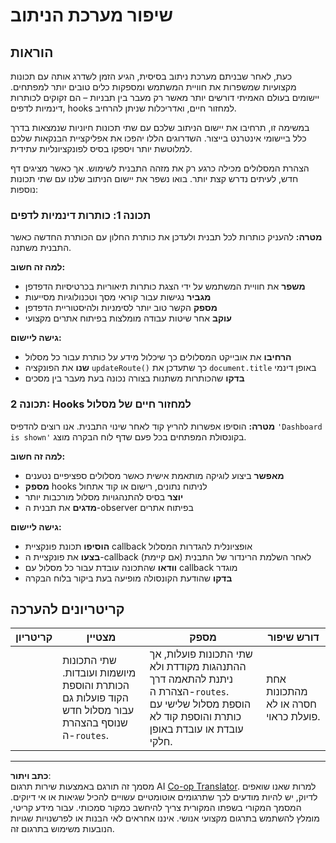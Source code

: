 <!--
CO_OP_TRANSLATOR_METADATA:
{
  "original_hash": "df0dcecddcd28ea8cbf6ede0ad57d673",
  "translation_date": "2025-10-23T01:32:11+00:00",
  "source_file": "7-bank-project/1-template-route/assignment.md",
  "language_code": "he"
}
-->
# שיפור מערכת הניתוב

## הוראות

כעת, לאחר שבניתם מערכת ניתוב בסיסית, הגיע הזמן לשדרג אותה עם תכונות מקצועיות שמשפרות את חוויית המשתמש ומספקות כלים טובים יותר למפתחים. יישומים בעולם האמיתי דורשים יותר מאשר רק מעבר בין תבניות – הם זקוקים לכותרות דינמיות לדפים, hooks למחזור חיים, ואדריכלות שניתן להרחיב.

במשימה זו, תרחיבו את יישום הניתוב שלכם עם שתי תכונות חיוניות שנמצאות בדרך כלל ביישומי אינטרנט בייצור. השדרוגים הללו יהפכו את אפליקציית הבנקאות שלכם למלוטשת יותר ויספקו בסיס לפונקציונליות עתידית.

הצהרת המסלולים מכילה כרגע רק את מזהה התבנית לשימוש. אך כאשר מציגים דף חדש, לעיתים נדרש קצת יותר. בואו נשפר את יישום הניתוב שלנו עם שתי תכונות נוספות:

### תכונה 1: כותרות דינמיות לדפים
**מטרה:** להעניק כותרות לכל תבנית ולעדכן את כותרת החלון עם הכותרת החדשה כאשר התבנית משתנה.

**למה זה חשוב:**
- **משפר** את חוויית המשתמש על ידי הצגת כותרות תיאוריות בכרטיסיות הדפדפן
- **מגביר** נגישות עבור קוראי מסך וטכנולוגיות מסייעות  
- **מספק** הקשר טוב יותר לסימניות ולהיסטוריית הדפדפן
- **עוקב** אחר שיטות עבודה מומלצות בפיתוח אתרים מקצועי

**גישה ליישום:**
- **הרחיבו** את אובייקט המסלולים כך שיכלול מידע על כותרת עבור כל מסלול
- **שנו** את הפונקציה `updateRoute()` כך שתעדכן את `document.title` באופן דינמי
- **בדקו** שהכותרות משתנות בצורה נכונה בעת מעבר בין מסכים

### תכונה 2: Hooks למחזור חיים של מסלול  
**מטרה:** הוסיפו אפשרות להריץ קוד לאחר שינוי התבנית. אנו רוצים להדפיס `'Dashboard is shown'` בקונסולת המפתחים בכל פעם שדף לוח הבקרה מוצג.

**למה זה חשוב:**
- **מאפשר** ביצוע לוגיקה מותאמת אישית כאשר מסלולים ספציפיים נטענים
- **מספק** hooks לניתוח נתונים, רישום או קוד אתחול
- **יוצר** בסיס להתנהגויות מסלול מורכבות יותר
- **מדגים** את תבנית ה-observer בפיתוח אתרים

**גישה ליישום:**
- **הוסיפו** תכונת פונקציית callback אופציונלית להגדרות המסלול
- **בצעו** את פונקציית ה-callback (אם קיימת) לאחר השלמת הרינדור של התבנית
- **וודאו** שהתכונה עובדת עבור כל מסלול עם callback מוגדר
- **בדקו** שהודעת הקונסולה מופיעה בעת ביקור בלוח הבקרה

## קריטריונים להערכה

| קריטריון | מצטיין                                                                                                                          | מספק                                                                                                                                                                                  | דורש שיפור                                       |
| -------- | ---------------------------------------------------------------------------------------------------------------------------------- | ----------------------------------------------------------------------------------------------------------------------------------------------------------------------------------------- | ------------------------------------------------------- |
|          | שתי התכונות מיושמות ועובדות. הכותרת והוספת הקוד פועלות גם עבור מסלול חדש שנוסף בהצהרת ה-`routes`. | שתי התכונות פועלות, אך ההתנהגות מקודדת ולא ניתנת להתאמה דרך הצהרת ה-`routes`. הוספת מסלול שלישי עם כותרת והוספת קוד לא עובדת או עובדת באופן חלקי. | אחת מהתכונות חסרה או לא פועלת כראוי. |

---

**כתב ויתור**:  
מסמך זה תורגם באמצעות שירות תרגום AI [Co-op Translator](https://github.com/Azure/co-op-translator). למרות שאנו שואפים לדיוק, יש להיות מודעים לכך שתרגומים אוטומטיים עשויים להכיל שגיאות או אי דיוקים. המסמך המקורי בשפתו המקורית צריך להיחשב כמקור סמכותי. עבור מידע קריטי, מומלץ להשתמש בתרגום מקצועי אנושי. איננו אחראים לאי הבנות או לפרשנויות שגויות הנובעות משימוש בתרגום זה.